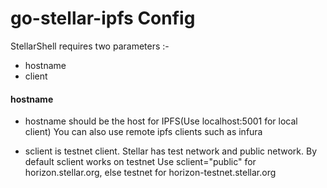 # go-stellar-ipfs Config

StellarShell requires two parameters :-
- hostname
- client

#### hostname
- hostname should be the host for IPFS(Use localhost:5001 for local client)
You can also use remote ipfs clients such as infura

- sclient is testnet client. Stellar has test network and public network. By default sclient works on testnet
Use sclient="public" for horizon.stellar.org, else testnet for horizon-testnet.stellar.org
